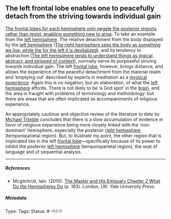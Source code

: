 ## The left frontal lobe enables one to peacefully detach from the striving towards individual gain

[The frontal lobes for each hemisphere only negate the posterior regions rather than resist, enabling something new to arise](The%20frontal%20lobes%20for%20each%20hemisphere%20only%20negate%20the%20posterior%20regions%20rather%20than%20resist,%20enabling%20something%20new%20to%20arise.md). To take an example from the [left hemisphere](Left%20hemisphere.md). The relative detachment from the body displayed by the [left hemisphere](Left%20hemisphere.md) ([The right hemisphere sees the body as something we live, while the for the left it is devitalized](The%20right%20hemisphere%20sees%20the%20body%20as%20something%20we%20live,%20while%20the%20for%20the%20left%20it%20is%20devitalized.md)), and its tendency to abstraction ([The left hemisphere tends to understand things as logical, abstract, and stripped of context](The%20left%20hemisphere%20tends%20to%20understand%20things%20as%20logical,%20abstract,%20and%20stripped%20of%20context.md)), normally serve its purposeful striving towards individual gain. The left [frontal lobe](Frontal%20lobe.md), however, brings distance, and allows the experience of the peaceful detachment from the material realm and ‘emptying out’ described by experts in meditation as a [mystical experience](). Again this is no negation, but an elaboration, of what the [left hemisphere](Left%20hemisphere.md) affords. There is not likely to be ‘a God spot’ in the [brain](Brain.md), and the area is fraught with problems of terminology and methodology: but there are areas that are often implicated as accompaniments of religious experience.

An appropriately cautious and objective review of the literature to date by [Michael Trimble]() concludes that there is a slow accumulation of evidence in favor of religious experience being more closely linked with the ‘non-dominant’ hemisphere, especially the posterior [right hemisphere](Right%20hemisphere.md) (temporoparietal region). But, to illustrate my point, the other region that is implicated lies in the left [frontal lobe](Frontal%20lobe.md)—specifically because of its power to inhibit the posterior [left hemisphere](Left%20hemisphere.md) (temporoparietal region), the seat of language and of sequential analysis.

---

##### References

* Mcgilchrist, Iain. (2010). [The Master and His Emissary Chapter 2 What Do the Hemispheres Do](The%20Master%20and%20His%20Emissary%20Chapter%202%20What%20Do%20the%20Hemispheres%20Do.md) (p. 183). London, UK: *Yale University Press*.

##### Metadata

Type: 
Tags:
Status: # ⛅️/⛅️
